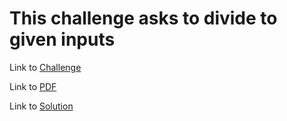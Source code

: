 # This challenge asks to divide to given inputs

Link to [Challenge](https://www.hackerrank.com/challenges/python-division/problem)

Link to [PDF](./python-division-English.pdf)

Link to [Solution](./division.py)
